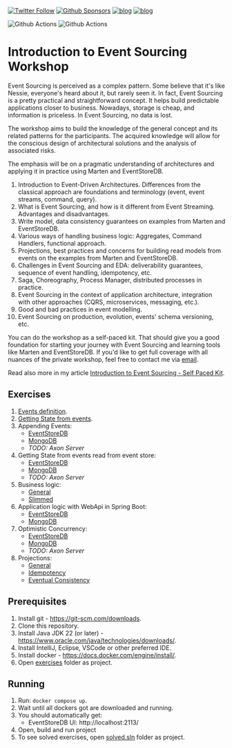 [![Twitter Follow](https://img.shields.io/twitter/follow/oskar_at_net?style=social)](https://twitter.com/oskar_at_net) [![Github Sponsors](https://img.shields.io/static/v1?label=Sponsor&message=%E2%9D%A4&logo=GitHub&link=https://github.com/sponsors/oskardudycz/)](https://github.com/sponsors/oskardudycz/) [![blog](https://img.shields.io/badge/blog-event--driven.io-brightgreen)](https://event-driven.io/?utm_source=event_sourcing_jvm) [![blog](https://img.shields.io/badge/%F0%9F%9A%80-Architecture%20Weekly-important)](https://www.architecture-weekly.com/?utm_source=event_sourcing_jvm) 

![Github Actions](https://github.com/oskardudycz/EventSourcing.JVM/actions/workflows/workshops_introduction-to-event-sourcing-exercises.yml/badge.svg?branch=main) ![Github Actions](https://github.com/oskardudycz/EventSourcing.JVM/actions/workflows/workshops_introduction-to-event-sourcing-solved.yml/badge.svg?branch=main) 

# Introduction to Event Sourcing Workshop

Event Sourcing is perceived as a complex pattern. Some believe that it's like Nessie, everyone's heard about it, but rarely seen it. In fact, Event Sourcing is a pretty practical and straightforward concept. It helps build predictable applications closer to business. Nowadays, storage is cheap, and information is priceless. In Event Sourcing, no data is lost. 

The workshop aims to build the knowledge of the general concept and its related patterns for the participants. The acquired knowledge will allow for the conscious design of architectural solutions and the analysis of associated risks. 

The emphasis will be on a pragmatic understanding of architectures and applying it in practice using Marten and EventStoreDB.

1. Introduction to Event-Driven Architectures. Differences from the classical approach are foundations and terminology (event, event streams, command, query).
2. What is Event Sourcing, and how is it different from Event Streaming. Advantages and disadvantages.
3. Write model, data consistency guarantees on examples from Marten and EventStoreDB.
4. Various ways of handling business logic: Aggregates, Command Handlers, functional approach.
5. Projections, best practices and concerns for building read models from events on the examples from Marten and EventStoreDB.
6. Challenges in Event Sourcing and EDA: deliverability guarantees, sequence of event handling, idempotency, etc.
8. Saga, Choreography, Process Manager,  distributed processes in practice.
7. Event Sourcing in the context of application architecture, integration with other approaches (CQRS, microservices, messaging, etc.).
8. Good and bad practices in event modelling.
9. Event Sourcing on production, evolution, events' schema versioning, etc.

You can do the workshop as a self-paced kit. That should give you a good foundation for starting your journey with Event Sourcing and learning tools like Marten and EventStoreDB. If you'd like to get full coverage with all nuances of the private workshop, feel free to contact me via [email](mailto:oskar.dudycz@gmail.com).

Read also more in my article [Introduction to Event Sourcing - Self Paced Kit](https://event-driven.io/en/introduction_to_event_sourcing/?utm_source=event_sourcing_jvm).

## Exercises

1. [Events definition](./exercises/src/test/java/io/eventdriven/introductiontoeventsourcing/e01_events_definition).
2. [Getting State from events](./exercises/src/test/java/io/eventdriven/introductiontoeventsourcing/e02_getting_state_from_events).
3. Appending Events:
   * [EventStoreDB](./exercises/src/test/java/io/eventdriven/introductiontoeventsourcing/e03_appending_event/esdb)
   * [MongoDB](./exercises/src/test/java/io/eventdriven/introductiontoeventsourcing/e03_appending_event/mongodb)
   * _TODO: Axon Server_
4. Getting State from events read from event store:
   * [EventStoreDB](./exercises/src/test/java/io/eventdriven/introductiontoeventsourcing/e04_getting_state_from_events/esdb)
   * [MongoDB](./exercises/src/test/java/io/eventdriven/introductiontoeventsourcing/e04_getting_state_from_events/mongodb)
   * _TODO: Axon Server_
5. Business logic:
   * [General](./exercises/src/test/java/io/eventdriven/introductiontoeventsourcing/e05_business_logic)
   * [Slimmed](./exercises/src/test/java/io/eventdriven/introductiontoeventsourcing/e06_business_logic_slimmed)
5. Application logic with WebApi in Spring Boot:
   * [EventStoreDB](./exercises/src/test/java/io/eventdriven/introductiontoeventsourcing/e07_application_logic/esdb)
   * [MongoDB](./exercises/src/test/java/io/eventdriven/introductiontoeventsourcing/e07_application_logic/mongodb)
6. Optimistic Concurrency:
   * [EventStoreDB](./exercises/src/test/java/io/eventdriven/introductiontoeventsourcing/e08_optimistic_concurrency/esdb)
   * [MongoDB](./exercises/src/test/java/io/eventdriven/introductiontoeventsourcing/e08_optimistic_concurrency/mongodb)
   * _TODO: Axon Server_
7. Projections:
   * [General](./exercises/src/test/java/io/eventdriven/introductiontoeventsourcing/e09_projections_singlestream)
   * [Idempotency](./exercises/src/test/java/io/eventdriven/introductiontoeventsourcing/e10_projections_singlestream_idempotency)
   * [Eventual Consistency](./exercises/src/test/java/io/eventdriven/introductiontoeventsourcing/e11_projections_singlestream_eventual_consistency)

## Prerequisites

1. Install git - https://git-scm.com/downloads.
2. Clone this repository.
3. Install Java JDK 22 (or later) - https://www.oracle.com/java/technologies/downloads/.
4. Install IntelliJ, Eclipse, VSCode or other preferred IDE.
5. Install docker - https://docs.docker.com/engine/install/.
6. Open [exercises](./exercises/) folder as project.

## Running

1. Run: `docker compose up`.
2. Wait until all dockers got are downloaded and running.
3. You should automatically get:
   - EventStoreDB UI: http://localhost:2113/
4. Open, build and run project
5. To see solved exercises, open [solved.sln](./solved/)  folder as project.
